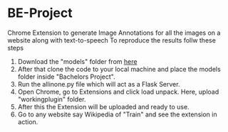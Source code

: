 # BE-Project
Chrome Extension to generate Image Annotations for all the images on a website along with text-to-speech
To reproduce the results follw these steps
1. Download the "models" folder from [here](https://drive.google.com/drive/folders/12CdIIdEB1XURl27teXCYNAOZIlfCmSJv?usp=sharing)
2. After that clone the code to your local machine and place the models folder inside "Bachelors Project".
3. Run the allinone.py file which will act as a Flask Server.
4. Open Chrome, go to Extensions and click load unpack. Here, upload "workingplugin" folder.
5. After this the Extension will be uploaded and ready to use.
6. Go to any website say Wikipedia of "Train" and see the extension in action.
